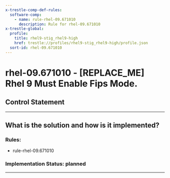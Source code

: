 ```yaml
---
x-trestle-comp-def-rules:
  software-comp:
    - name: rule-rhel-09.671010
      description: Rule for rhel-09.671010
x-trestle-global:
  profile:
    title: rhel9-stig_rhel9-high
    href: trestle://profiles/rhel9-stig_rhel9-high/profile.json
  sort-id: rhel-09.671010
---
```


# rhel-09.671010 - \[REPLACE_ME\] Rhel 9 Must Enable Fips Mode.

## Control Statement

______________________________________________________________________

## What is the solution and how is it implemented?

<!-- For implementation status enter one of: implemented, partial, planned, alternative, not-applicable -->

<!-- Note that the list of rules under ### Rules: is read-only and changes will not be captured after assembly to JSON -->

<!-- Add control implementation description here for control: rhel-09.671010 -->

### Rules:

  - rule-rhel-09.671010

### Implementation Status: planned

______________________________________________________________________
